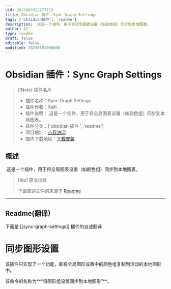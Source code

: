 ```yaml
---
uid: 2023080322273723
title: Obsidian 插件：Sync Graph Settings
tags: ['obsidian插件', 'readme']
description: .这是一个插件，用于将全局图表设置（如颜色组）同步到本地图表。
author: AI
type: readme
draft: false
editable: false
modified: 20230101000000
---
```


# Obsidian 插件：Sync Graph Settings

> [!Note] 插件名片
> - 插件名称：Sync Graph Settings
> - 插件作者：Xallt
> - 插件说明：.这是一个插件，用于将全局图表设置（如颜色组）同步到本地图表。
> - 插件分类：['obsidian 插件 ', 'readme']
> - 项目地址：[点我访问](https://github.com/Xallt/sync-graph-settings)
> - 国内下载地址：[下载安装](https://pkmer.cn/products/plugin/pluginMarket/?sync-graph-settings)

## 概述

.这是一个插件，用于将全局图表设置（如颜色组）同步到本地图表。

> [!tip] 原文出处
>
>下面自述文件的来源于 [Readme](https://ghproxy.net/https://raw.githubusercontent.com/Xallt/sync-graph-settings/master/README.md)

---

## Readme(翻译）

下面是 [[sync-graph-settings]] 插件的自述翻译

# 同步图形设置

该插件只实现了一个功能，即将全局图形设置中的颜色组复制到活动的本地图形中。

该命令的名称为**“将图形组设置同步到本地图形”**。

